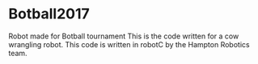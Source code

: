 # Botball2017
Robot made for Botball tournament
This is the code written for a cow wrangling robot.
This code is written in robotC by the Hampton Robotics team.
